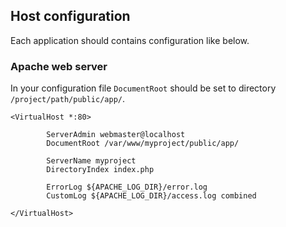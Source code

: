 
## Host configuration

Each application should contains configuration like below.

### Apache web server

In your configuration file `DocumentRoot` should be set to directory `/project/path/public/app/`.

```
<VirtualHost *:80>

        ServerAdmin webmaster@localhost
        DocumentRoot /var/www/myproject/public/app/

        ServerName myproject
        DirectoryIndex index.php

        ErrorLog ${APACHE_LOG_DIR}/error.log
        CustomLog ${APACHE_LOG_DIR}/access.log combined

</VirtualHost>
```